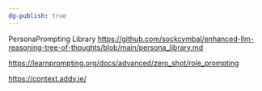 ```yaml
---
dg-publish: true
---
```

PersonaPrompting Library
https://github.com/sockcymbal/enhanced-llm-reasoning-tree-of-thoughts/blob/main/persona_library.md


https://learnprompting.org/docs/advanced/zero_shot/role_prompting 

https://context.addy.ie/

